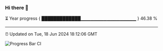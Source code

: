 ### Hi there 👋

⏳ Year progress { █████████████▁▁▁▁▁▁▁▁▁▁▁▁▁▁▁▁▁ } 46.38 %

---

⏰ Updated on Tue, 18 Jun 2024 18:12:06 GMT

![Progress Bar CI](https://github.com/Shyam-Makwana/GitHub-Actions-Demo/workflows/Progress%20Bar%20CI/badge.svg)
